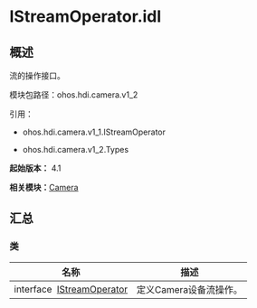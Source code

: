 # IStreamOperator.idl


## 概述

流的操作接口。

模块包路径：ohos.hdi.camera.v1_2

引用：

- ohos.hdi.camera.v1_1.IStreamOperator

- ohos.hdi.camera.v1_2.Types

**起始版本：** 4.1

**相关模块：**[Camera](_camera_v12.md)


## 汇总


### 类

| 名称 | 描述 | 
| -------- | -------- |
| interface&nbsp;&nbsp;[IStreamOperator](interface_i_stream_operator_v12.md) | 定义Camera设备流操作。  | 
